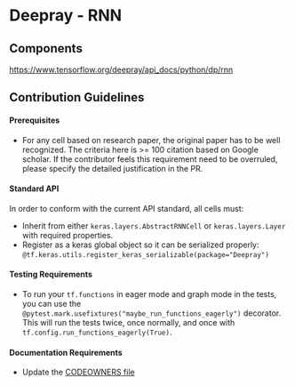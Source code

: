 # Deepray - RNN

## Components
https://www.tensorflow.org/deepray/api_docs/python/dp/rnn

## Contribution Guidelines
#### Prerequisites
 * For any cell based on research paper, the original paper has to be well recognized.
   The criteria here is >= 100 citation based on Google scholar. If the contributor feels
   this requirement need to be overruled, please specify the detailed justification in the
   PR.

#### Standard API
In order to conform with the current API standard, all cells must:
 * Inherit from either `keras.layers.AbstractRNNCell` or `keras.layers.Layer` with
   required properties.
 * Register as a keras global object so it can be serialized properly: `@tf.keras.utils.register_keras_serializable(package="Deepray")`

#### Testing Requirements
 * To run your `tf.functions` in eager mode and graph mode in the tests, 
   you can use the `@pytest.mark.usefixtures("maybe_run_functions_eagerly")` 
   decorator. This will run the tests twice, once normally, and once
   with `tf.config.run_functions_eagerly(True)`.

#### Documentation Requirements
 * Update the [CODEOWNERS file](https://github.com/deepray-AI/deepray/blob/main/.github/CODEOWNERS)
